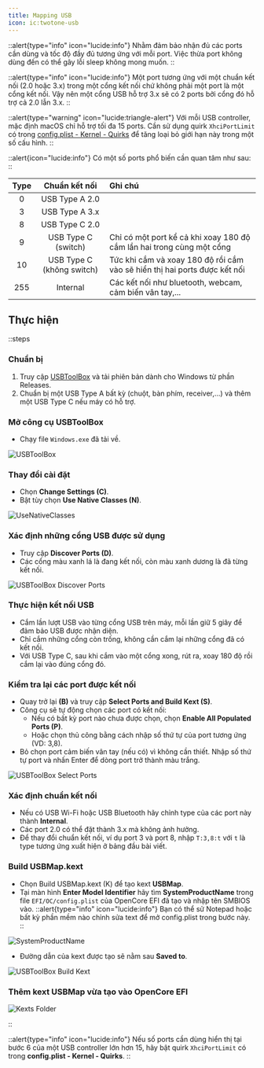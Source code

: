 ```yaml
---
title: Mapping USB
icon: ic:twotone-usb
---
```


::alert{type="info" icon="lucide:info"}
  Nhằm đảm bảo nhận đủ các ports cần dùng và tốc độ đầy đủ tương ứng với mỗi port. Việc thừa port không dùng đến có thể gây lỗi sleep không mong muốn.
::

::alert{type="info" icon="lucide:info"}
  Một port tương ứng với một chuẩn kết nối (2.0 hoặc 3.x) trong một cổng kết nối chứ không phải một port là một cổng kết nối. Vậy nên một cổng USB hỗ trợ 3.x sẽ có 2 ports bởi cổng đó hỗ trợ cả 2.0 lẫn 3.x.
::

::alert{type="warning" icon="lucide:triangle-alert"}
  Với mỗi USB controller, mặc định macOS chỉ hỗ trợ tối đa 15 ports. Cần sử dụng quirk `XhciPortLimit` có trong [config.plist - Kernel - Quirks](#) để tăng loại bỏ giới hạn này trong một số cấu hình.
::

::alert{icon="lucide:info"}
  Có một số ports phổ biến cần quan tâm như sau:
::

| Type | Chuẩn kết nối             | Ghi chú |
| :--: | :-----------------------: | :------ |
| 0    | USB Type A 2.0            |         |
| 3    | USB Type A 3.x            |         |
| 8    | USB Type C 2.0            |         |
| 9    | USB Type C (switch)       | Chỉ có một port kể cả khi xoay 180 độ cắm lần hai trong cùng một cổng |
| 10   | USB Type C (không switch) | Tức khi cắm và xoay 180 độ rồi cắm vào sẽ hiển thị hai ports được kết nối |
| 255  | Internal                  | Các kết nối như bluetooth, webcam, cảm biến vân tay,... |

## Thực hiện

::steps
### Chuẩn bị
1. Truy cập [USBToolBox](https://github.com/USBToolBox/tool) và tải phiên bản dành cho Windows từ phần Releases.
2. Chuẩn bị một USB Type A bất kỳ (chuột, bàn phím, receiver,...) và thêm một USB Type C nếu máy có hỗ trợ.

### Mở công cụ **USBToolBox**
   - Chạy file `Windows.exe` đã tải về.

   ![USBToolBox](https://i.imgur.com/soKrvzW.png)

### Thay đổi cài đặt
   - Chọn **Change Settings (C)**.
   - Bật tùy chọn **Use Native Classes (N)**.

   ![UseNativeClasses](https://i.imgur.com/MMhWvPp.png)

### Xác định những cổng USB được sử dụng
   - Truy cập **Discover Ports (D)**.
   - Các cổng màu xanh lá là đang kết nối, còn màu xanh dương là đã từng kết nối.

   ![USBToolBox Discover Ports](https://i.imgur.com/41PRYav.png)

### Thực hiện kết nối USB
   - Cắm lần lượt USB vào từng cổng USB trên máy, mỗi lần giữ 5 giây để đảm bảo USB được nhận diện.
   - Chỉ cắm những cổng còn trống, không cần cắm lại những cổng đã có kết nối.
   - Với USB Type C, sau khi cắm vào một cổng xong, rút ra, xoay 180 độ rồi cắm lại vào đúng cổng đó.

### Kiểm tra lại các port được kết nối
   - Quay trở lại **(B)** và truy cập **Select Ports and Build Kext (S)**.
   - Công cụ sẽ tự động chọn các port có kết nối:
        - Nếu có bất kỳ port nào chưa được chọn, chọn **Enable All Populated Ports (P)**.
        - Hoặc chọn thủ công bằng cách nhập số thứ tự của port tương ứng (VD: 3,8).
   - Bỏ chọn port cảm biến vân tay (nếu có) vì không cần thiết. Nhập số thứ tự port và nhấn Enter để dòng port trở thành màu trắng.

   ![USBToolBox Select Ports](https://i.imgur.com/Ba2kxtB.png)

### Xác định chuẩn kết nối
   - Nếu có USB Wi-Fi hoặc USB Bluetooth hãy chỉnh type của các port này thành **Internal**.
   - Các port 2.0 có thể đặt thành 3.x mà không ảnh hưởng.
   - Để thay đổi chuẩn kết nối, ví dụ port 3 và port 8, nhập `T:3,8:t` với `t` là type tương ứng xuất hiện ở bảng đầu bài viết.

### Build USBMap.kext
   - Chọn Build USBMap.kext (K) để tạo kext **USBMap**.
   - Tại màn hình **Enter Model Identifier** hãy tìm **SystemProductName** trong file `EFI/OC/config.plist` của OpenCore EFI đã tạo và nhập tên SMBIOS vào.
      ::alert{type="info" icon="lucide:info"}
         Bạn có thể sử Notepad hoặc bất kỳ phần mềm nào chỉnh sửa text để mở config.plist trong bước này.
      ::

   ![SystemProductName](https://i.imgur.com/kWVqu5h.png)

   - Đường dẫn của kext được tạo sẽ nằm sau **Saved to**.

   ![USBToolBox Build Kext](https://i.imgur.com/NzvTSrT.png)

### Thêm kext USBMap vừa tạo vào OpenCore EFI 
   ![Kexts Folder](https://i.imgur.com/J7X9AIF.png)

::

::alert{type="info" icon="lucide:info"}
  Nếu số ports cần dùng hiển thị tại bước 6 của một USB controller lớn hơn 15, hãy bật quirk `XhciPortLimit` có trong **config.plist - Kernel - Quirks**.
::

